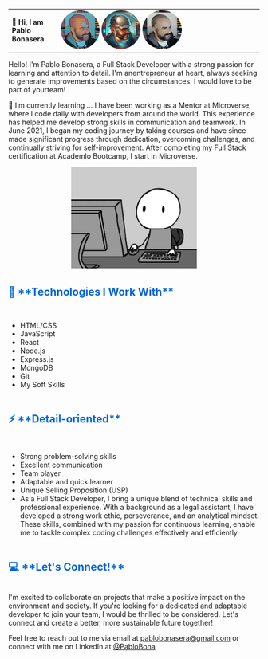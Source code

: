 |                                |                                                                                                                                                               |
| ------------------------------ | ------------------------------------------------------------------------------------------------------------------------------------------------------------- |
| 📖 **Hi, I am Pablo Bonasera** | <img src="./img/me.png" width="20%" alt="My Photo"> <img src="./img/me2.png" width="20%" alt="My Photo"> <img src="./img/me3.png" width="20%" alt="My Photo"> |

Hello! I'm Pablo Bonasera, a Full Stack Developer with a strong passion for learning and attention to detail. I'm anentrepreneur at heart, always seeking to generate improvements based on the circumstances. I would love to be part of yourteam!

👯 I’m currently learning ...
I have been working as a Mentor at Microverse, where I code daily with developers from around the world. This experience has helped me develop strong skills in communication and teamwork. In June 2021, I began my coding journey by taking courses and have since made significant progress through dedication, overcoming challenges, and continually striving for self-improvement. After completing my Full Stack certification at Academlo Bootcamp, I start in Microverse.

<div style="text-align: center;">
  <img src="./img/nope.gif" style="width: 50%; margin-left: auto; margin-right: auto;" alt="Real Case">
</div>

<div style="display: flex; align-items: flex-end;">
  <h2 style="flex-grow: 1; margin: 2rem 0; color: #0366d6;">  🚀 **Technologies I Work With** </h2>
</div>

- HTML/CSS
- JavaScript
- React
- Node.js
- Express.js
- MongoDB
- Git
- My Soft Skills

<div style="display: flex; align-items: flex-end;">
  <h2 style="flex-grow: 1; margin: 2rem 0; color: #0366d6;">  ⚡ **Detail-oriented** </h2>
</div>

- Strong problem-solving skills
- Excellent communication
- Team player
- Adaptable and quick learner
- Unique Selling Proposition (USP)
- As a Full Stack Developer, I bring a unique blend of technical skills and professional experience. With a background as a legal assistant, I have developed a strong work ethic, perseverance, and an analytical mindset. These skills, combined with my passion for continuous learning, enable me to tackle complex coding challenges effectively and efficiently.

<div style="display: flex; align-items: flex-end;">
  <h2 style="flex-grow: 1; margin: 2rem 0; color: #0366d6;">  💻 **Let's Connect!** </h2>
</div>
I'm excited to collaborate on projects that make a positive impact on the environment and society. If you're looking for a dedicated and adaptable developer to join your team, I would be thrilled to be considered. Let's connect and create a better, more sustainable future together!

Feel free to reach out to me via email at pablobonasera@gmail.com or connect with me on LinkedIn at [@PabloBona](https://www.linkedin.com/in/pablo-bonasera-142327257/)

